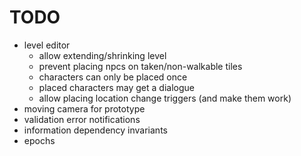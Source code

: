 # TODO
- level editor
  - allow extending/shrinking level
  - prevent placing npcs on taken/non-walkable tiles
  - characters can only be placed once
  - placed characters may get a dialogue
  - allow placing location change triggers (and make them work)
- moving camera for prototype
- validation error notifications
- information dependency invariants
- epochs
